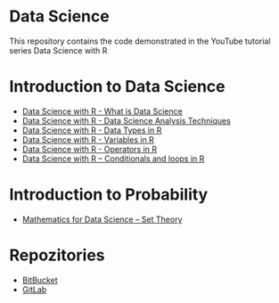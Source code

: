 # Data Science

This repository contains the code demonstrated in the YouTube tutorial series Data Science with R 

# Introduction to Data Science

<ul>
<li><a href="https://www.youtube.com/watch?v=2Uga73o30Rs">Data Science with R - What is Data Science </a></li>
<li><a href="https://www.youtube.com/watch?v=BBECgqGvy3g">Data Science with R - Data Science Analysis Techniques</a></li>
<li><a href="https://www.youtube.com/watch?v=seJJbnQ-jIg">Data Science with R - Data Types in R</a></li>
<li><a href="https://www.youtube.com/watch?v=2nNjvjeAO4s">Data Science with R - Variables in R</a></li>
<li><a href="https://www.youtube.com/watch?v=xOQxeGu0-V0">Data Science with R - Operators in R</a></li>
<li><a href="https://www.youtube.com/watch?v=4qakqHvFMSU">Data Science with R – Conditionals and loops in R</a></li>
</ul>

# Introduction to Probability

<ul>
<li><a href="https://www.youtube.com/watch?v=QLvgFZeB_Bk">Mathematics for Data Science – Set Theory </a></li>
</ul>

# Repozitories

<ul>
  <li><a href="https://bitbucket.org/Erebus6/data-science/src/master/">BitBucket </a></li>
  <li><a href="https://gitlab.com/joalduk/data-science">GitLab </a></li>
</ul>
